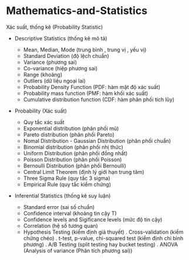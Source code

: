 # Mathematics-and-Statistics

Xác suất, thống kê (Probability Statistic)
- Descriptive Statistics (thống kê mô tả)
  + Mean, Median, Mode (trung bình , trung vị , yếu vị)
  + Standard Deviation (độ lệch chuẩn)
  + Variance (phương sai)
  + Co-variance (hiệp phương sai)
  + Range (khoảng)
  + Outliers (dữ liệu ngoại lai)
  + Probability Density Function (PDF: hàm mật độ xác suất)
  + Probability mass function (PMF: hàm khối xác suất)
  + Cumulative distribution function (CDF: hàm phân phối tích lũy)

- Probability (Xác suất)
  + Quy tắc xác suất
  + Exponential distribution (phân phối mũ)
  + Pareto distribution (phân phối Pareto)
  + Nomal Distribution - Gaussian Distribution (phân phối chuẩn)
  + Binomial distribution (phân phối nhị thức)
  + Uniform Distribution (phân phối đồng nhất)
  + Poisson Distribution (phân phối Poisson)
  + Bernoulli Distribution (phân phối Bernoulli)
  + Central Limit Theorem (định lý giới hạn trung tâm)
  + Three Sigma Rule (quy tắc 3 sigma)
  + Empirical Rule (quy tắc kiểm chứng)

- Inferential Statistics (thống kê suy luận)
  + Standard error (sai số chuẩn)
  + Confidence interval (khoảng tin cậy T)
  + Confidence levels and Sigificance levels (mức độ tin cậy)
  + Correlation (hệ số tương quan)
  + Hypothesis Testing (kiểm định giả thuyết)
    . Cross-validation (kiểm chứng chéo)
    . t-test, p-value, chi-squared test (kiểm định chi bình phương)
    . A/B Testing (split testing hay bucket testing)
    . ANOVA (Analysis of variance (Phân tích phương sai))


